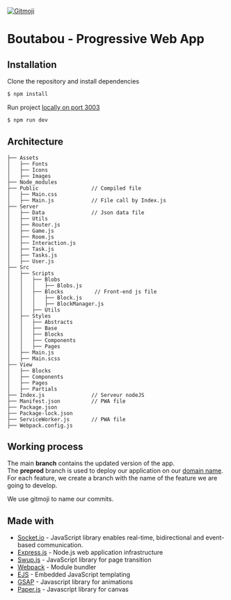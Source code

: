 <a href="https://gitmoji.dev">
  <img src="https://img.shields.io/badge/gitmoji-%20😜%20😍-FFDD67.svg?style=flat-square" alt="Gitmoji">
</a>

# Boutabou - Progressive Web App

## Installation

Clone the repository and install dependencies

```sh
$ npm install
```

Run project [locally on port 3003](http://localhost:3003)

```sh
$ npm run dev
```

## Architecture

```
├── Assets
│   ├── Fonts
│   ├── Icons
│   ├── Images
├── Node_modules
├── Public                 // Compiled file
│   ├── Main.css
│   ├── Main.js            // File call by Index.js
├── Server                 
│   ├── Data               // Json data file
│   ├── Utils              
│   ├── Router.js  
│   ├── Game.js  
│   ├── Room.js  
│   ├── Interaction.js  
│   ├── Task.js   
│   ├── Tasks.js          
│   ├── User.js          
├── Src
│   ├── Scripts
│   │   ├── Blobs
│   │   │   ├── Blobs.js
│   │   ├── Blocks          // Front-end js file
│   │   │   ├── Block.js
│   │   │   ├── BlockManager.js
│   │   ├── Utils
│   ├── Styles
│   │   ├── Abstracts
│   │   ├── Base
│   │   ├── Blocks
│   │   ├── Components
│   │   ├── Pages
│   ├── Main.js
│   ├── Main.scss
├── View
│   ├── Blocks
│   ├── Components
│   ├── Pages
│   ├── Partials
├── Index.js               // Serveur nodeJS
├── Manifest.json          // PWA file
├── Package.json
├── Package-lock.json
├── ServiceWorker.js       // PWA file
├── Webpack.config.js
```

## Working process

The main **branch** contains the updated version of the app.  
The **preprod** branch is used to deploy our application on our [domain name](https://tohubohu.herokuapp.com/). 
For each feature, we create a branch with the name of the feature we are going to develop.

We use gitmoji to name our commits.

## Made with

* [Socket.io](https://socket.io/) - JavaScript library enables real-time, bidirectional and event-based communication.
* [Express.js](https://expressjs.com/fr/) -  Node.js web application infrastructure
* [Swup.js](https://swup.js.org/) - JavaScript library for page transition
* [Webpack](https://webpack.js.org/) - Module bundler
* [EJS](https://ejs.co/) - Embedded JavaScript templating
* [GSAP](https://greensock.com/gsap/) - Javascript library for animations
* [Paper.js](http://paperjs.org/) - Javascript library for canvas
